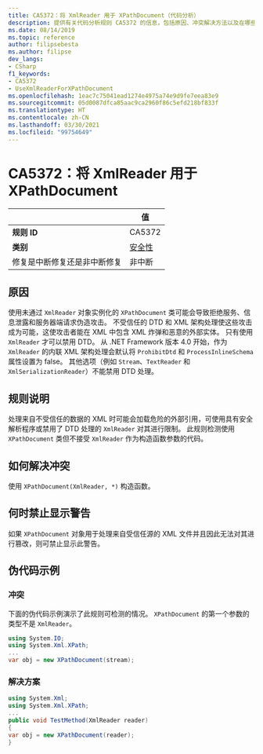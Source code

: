 ```yaml
---
title: CA5372：将 XmlReader 用于 XPathDocument（代码分析）
description: 提供有关代码分析规则 CA5372 的信息，包括原因、冲突解决方法以及在哪些情况下可禁止显示此规则的警告。
ms.date: 08/14/2019
ms.topic: reference
author: filipsebesta
ms.author: filipse
dev_langs:
- CSharp
f1_keywords:
- CA5372
- UseXmlReaderForXPathDocument
ms.openlocfilehash: 1eac7c75041ead1274e4975a74e9d9fe7eea83e9
ms.sourcegitcommit: 05d0087dfca85aac9ca2960f86c5efd218bf833f
ms.translationtype: HT
ms.contentlocale: zh-CN
ms.lasthandoff: 03/30/2021
ms.locfileid: "99754649"
---
```

# <a name="ca5372-use-xmlreader-for-xpathdocument"></a>CA5372：将 XmlReader 用于 XPathDocument

| | 值 |
|-|-|
| **规则 ID** |CA5372|
| **类别** |[安全性](security-warnings.md)|
| 修复是中断修复还是非中断修复 |非中断|

## <a name="cause"></a>原因

使用未通过 `XmlReader` 对象实例化的 `XPathDocument` 类可能会导致拒绝服务、信息泄露和服务器端请求伪造攻击。 不受信任的 DTD 和 XML 架构处理使这些攻击成为可能，这使攻击者能在 XML 中包含 XML 炸弹和恶意的外部实体。 只有使用 `XmlReader` 才可以禁用 DTD。 从 .NET Framework 版本 4.0 开始，作为 `XmlReader` 的内联 XML 架构处理会默认将 `ProhibitDtd` 和 `ProcessInlineSchema` 属性设置为 false。 其他选项（例如 `Stream`、`TextReader` 和 `XmlSerializationReader`）不能禁用 DTD 处理。

## <a name="rule-description"></a>规则说明

处理来自不受信任的数据的 XML 时可能会加载危险的外部引用，可使用具有安全解析程序或禁用了 DTD 处理的 `XmlReader` 对其进行限制。 此规则检测使用 `XPathDocument` 类但不接受 `XmlReader` 作为构造函数参数的代码。

## <a name="how-to-fix-violations"></a>如何解决冲突

使用 `XPathDocument(XmlReader, *)` 构造函数。

## <a name="when-to-suppress-warnings"></a>何时禁止显示警告

如果 `XPathDocument` 对象用于处理来自受信任源的 XML 文件并且因此无法对其进行篡改，则可禁止显示此警告。

## <a name="pseudo-code-examples"></a>伪代码示例

### <a name="violation"></a>冲突

下面的伪代码示例演示了此规则可检测的情况。
`XPathDocument` 的第一个参数的类型不是 `XmlReader`。

```csharp
using System.IO;
using System.Xml.XPath;
...
var obj = new XPathDocument(stream);
```

### <a name="solution"></a>解决方案

```csharp
using System.Xml;
using System.Xml.XPath;
...
public void TestMethod(XmlReader reader)
{
var obj = new XPathDocument(reader);
}
```
